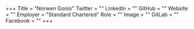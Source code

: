 +++
Title = "Norwen Gonio"
Twitter = ""
LinkedIn = ""
GitHub = ""
Website = ""
Employer = "Standard Chartered"
Role = ""
Image = ""
GitLab = ""
Facebook = ""
+++
